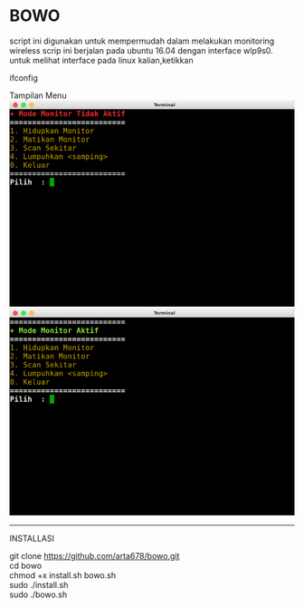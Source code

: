 # BOWO
script ini digunakan  untuk mempermudah dalam melakukan monitoring wireless
scrip ini berjalan pada ubuntu 16.04 dengan interface wlp9s0. 
untuk melihat interface pada linux kalian,ketikkan 

ifconfig

Tampilan Menu
![alt text](https://github.com/arta678/bowo/blob/master/gambar/menu1.png)
![alt text](https://github.com/arta678/bowo/blob/master/gambar/menu2.png)
_______________________________________
INSTALLASI 

git clone https://github.com/arta678/bowo.git  
cd bowo  
chmod +x install.sh bowo.sh  
sudo ./install.sh  
sudo ./bowo.sh

